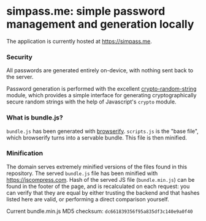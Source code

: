 # simpass.me: simple password management and generation locally

The application is currently hosted at https://simpass.me.

### Security

All passwords are generated entirely on-device, with nothing sent back to the server.

Password generation is performed with the excellent [crypto-random-string](https://github.com/sindresorhus/crypto-random-string) module, which provides a simple interface for generating cryptographically secure random strings with the help of Javascript's `crypto` module.

### What is bundle.js?

`bundle.js` has been generated with [browserify](https://github.com/browserify/browserify). `scripts.js` is the "base file", which browserify turns into a servable bundle. This file is then minified.

### Minification

The domain serves extremely minified versions of the files found in this repository. The served `bundle.js` file has been minified with https://jscompress.com. Hash of the served JS file (`bundle.min.js`) can be found in the footer of the page, and is recalculated on each request: you can verify that they are equal by either trusting the backend and that hashes listed here are valid, or performing a direct comparison yourself.

Current bundle.min.js MD5 checksum: `dc661839356f95a835df3c140e9a0f40`
